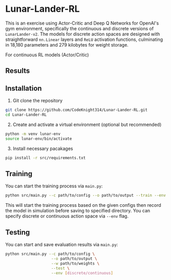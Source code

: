 # Lunar-Lander-RL
This is an exercise using Actor-Critic and Deep Q Networks for OpenAI's gym environment, specifically the continuous and discrete versions of `LunarLander-v2`. The models for discrete action spaces are designed with straightforward `nn.Linear` layers and `ReLU` activation functions, culminating in 18,180 parameters and 279 kilobytes for weight storage.

For continuous RL models (Actor/Critic)

## Results

## Installation
1. Git clone the repository 
```bash
git clone https://github.com/CodeKnight314/Lunar-Lander-RL.git 
cd Lunar-Lander-RL
```
2. Create and activate a virtual environment (optional but recommended)
```bash
python -m venv lunar-env
source lunar-env/bin/activate
```
3. Install necessary pacakages 
```bash
pip install -r src/requirements.txt
```
## Training
You can start the training process via `main.py`: 
```bash
python src/main.py --c path/to/config --o path/to/output --train --env [discrete/continuous]
```
This will start the training process based on the given configs then record the model in simulation before saving to specified directory. You can specify discrete or continuous action space via `--env` flag. 

## Testing
You can start and save evaluation results via `main.py`:
```bash
python src/main.py --c path/to/config \
                    --o path/to/output \
                    --w path/to/weights \
                    --test \
                    --env [discrete/continuous]
```